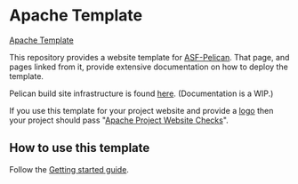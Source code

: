 # Apache Template

[Apache Template](https://template.staged.apache.org/)

This repository provides a website template for [ASF-Pelican](https://infra.apache.org/asf-pelican.html). That page, and pages linked from it, provide extensive documentation on how to deploy the template.

Pelican build site infrastructure is found [here](https://github.com/apache/infrastructure-pelican). (Documentation is a WIP.)

If you use this template for your project website and provide a [logo](https://www.apache.org/logos/) then
your project should pass "[Apache Project Website Checks](https://whimsy.apache.org/site/)".

## How to use this template

Follow the [Getting started guide](https://infra.apache.org/asf-pelican-gettingstarted.html).
